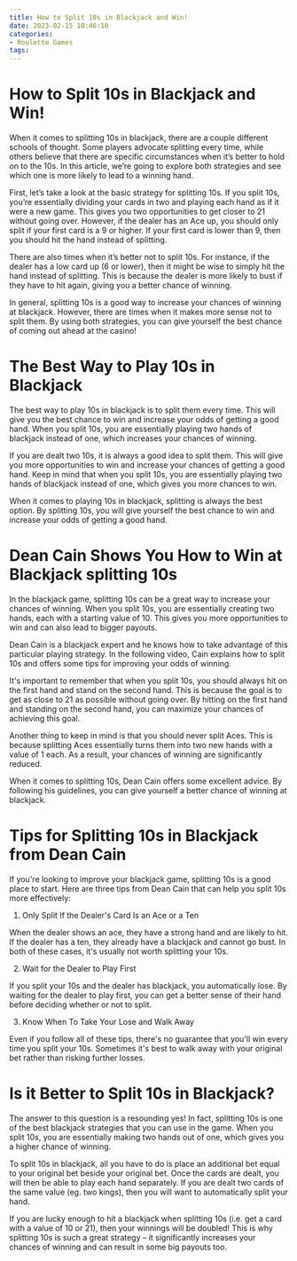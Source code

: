 ```yaml
---
title: How to Split 10s in Blackjack and Win! 
date: 2023-02-15 10:46:10
categories:
- Roulette Games
tags:
---
```



#  How to Split 10s in Blackjack and Win! 

When it comes to splitting 10s in blackjack, there are a couple different schools of thought. Some players advocate splitting every time, while others believe that there are specific circumstances when it’s better to hold on to the 10s. In this article, we’re going to explore both strategies and see which one is more likely to lead to a winning hand.

First, let’s take a look at the basic strategy for splitting 10s. If you split 10s, you’re essentially dividing your cards in two and playing each hand as if it were a new game. This gives you two opportunities to get closer to 21 without going over. However, if the dealer has an Ace up, you should only split if your first card is a 9 or higher. If your first card is lower than 9, then you should hit the hand instead of splitting.

There are also times when it’s better not to split 10s. For instance, if the dealer has a low card up (6 or lower), then it might be wise to simply hit the hand instead of splitting. This is because the dealer is more likely to bust if they have to hit again, giving you a better chance of winning.

In general, splitting 10s is a good way to increase your chances of winning at blackjack. However, there are times when it makes more sense not to split them. By using both strategies, you can give yourself the best chance of coming out ahead at the casino!

#  The Best Way to Play 10s in Blackjack 

The best way to play 10s in blackjack is to split them every time. This will give you the best chance to win and increase your odds of getting a good hand. When you split 10s, you are essentially playing two hands of blackjack instead of one, which increases your chances of winning.

If you are dealt two 10s, it is always a good idea to split them. This will give you more opportunities to win and increase your chances of getting a good hand. Keep in mind that when you split 10s, you are essentially playing two hands of blackjack instead of one, which gives you more chances to win.

When it comes to playing 10s in blackjack, splitting is always the best option. By splitting 10s, you will give yourself the best chance to win and increase your odds of getting a good hand.

#  Dean Cain Shows You How to Win at Blackjack splitting 10s 

In the blackjack game, splitting 10s can be a great way to increase your chances of winning. When you split 10s, you are essentially creating two hands, each with a starting value of 10. This gives you more opportunities to win and can also lead to bigger payouts.

Dean Cain is a blackjack expert and he knows how to take advantage of this particular playing strategy. In the following video, Cain explains how to split 10s and offers some tips for improving your odds of winning.

It's important to remember that when you split 10s, you should always hit on the first hand and stand on the second hand. This is because the goal is to get as close to 21 as possible without going over. By hitting on the first hand and standing on the second hand, you can maximize your chances of achieving this goal.

Another thing to keep in mind is that you should never split Aces. This is because splitting Aces essentially turns them into two new hands with a value of 1 each. As a result, your chances of winning are significantly reduced.

When it comes to splitting 10s, Dean Cain offers some excellent advice. By following his guidelines, you can give yourself a better chance of winning at blackjack.

#  Tips for Splitting 10s in Blackjack from Dean Cain 

If you're looking to improve your blackjack game, splitting 10s is a good place to start. Here are three tips from Dean Cain that can help you split 10s more effectively:

1. Only Split If the Dealer's Card Is an Ace or a Ten

When the dealer shows an ace, they have a strong hand and are likely to hit. If the dealer has a ten, they already have a blackjack and cannot go bust. In both of these cases, it's usually not worth splitting your 10s.

2. Wait for the Dealer to Play First

If you split your 10s and the dealer has blackjack, you automatically lose. By waiting for the dealer to play first, you can get a better sense of their hand before deciding whether or not to split.

3. Know When To Take Your Lose and Walk Away

Even if you follow all of these tips, there's no guarantee that you'll win every time you split your 10s. Sometimes it's best to walk away with your original bet rather than risking further losses.

#  Is it Better to Split 10s in Blackjack?

The answer to this question is a resounding yes! In fact, splitting 10s is one of the best blackjack strategies that you can use in the game. When you split 10s, you are essentially making two hands out of one, which gives you a higher chance of winning.

To split 10s in blackjack, all you have to do is place an additional bet equal to your original bet beside your original bet. Once the cards are dealt, you will then be able to play each hand separately. If you are dealt two cards of the same value (eg. two kings), then you will want to automatically split your hand.

If you are lucky enough to hit a blackjack when splitting 10s (i.e. get a card with a value of 10 or 21), then your winnings will be doubled! This is why splitting 10s is such a great strategy – it significantly increases your chances of winning and can result in some big payouts too.